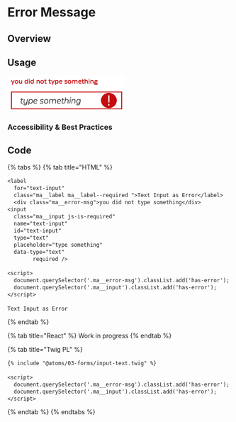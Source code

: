 # Error Message

## Overview

## Usage

![](../../.gitbook/assets/form_input_text_error%20%281%29.png)

### Accessibility & Best Practices

## Code

{% tabs %}
{% tab title="HTML" %}
```text
<label 
  for="text-input"
  class="ma__label ma__label--required ">Text Input as Error</label>
  <div class="ma__error-msg">you did not type something</div>
<input 
  class="ma__input js-is-required" 
  name="text-input" 
  id="text-input" 
  type="text" 
  placeholder="type something" 
  data-type="text"
        required />

<script>
  document.querySelector('.ma__error-msg').classList.add('has-error');
  document.querySelector('.ma__input').classList.add('has-error');
</script>

Text Input as Error
```
{% endtab %}

{% tab title="React" %}
Work in progress
{% endtab %}

{% tab title="Twig PL" %}
```text
{% include "@atoms/03-forms/input-text.twig" %}

<script>
  document.querySelector('.ma__error-msg').classList.add('has-error');
  document.querySelector('.ma__input').classList.add('has-error');
</script>
```
{% endtab %}
{% endtabs %}

